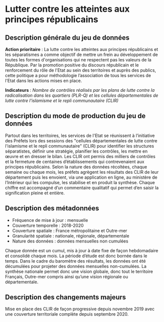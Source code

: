 # Lutter contre les atteintes aux principes républicains
## Description générale du jeu de données
**Action prioritaire** : La lutte contre les atteintes aux principes républicains et les séparatismes a comme objectif de mettre un frein au développement de toutes les formes d'organisations qui ne respectent pas les valeurs de la République.
Par la promotion positive du discours républicain et le renforcement du rôle de l'Etat au sein des territoires et auprès des publics, cette politique a pour méthodologie l’association de tous les services de l'Etat dans les actions mises en place.

**Indicateurs** : *Nombre de contrôles réalisés par les plans de lutte contre la radicalisation dans les quartiers (PLR-Q) et les cellules départementales de lutte contre l'islamisme et le repli communautaire (CLIR)*

## Description du mode de production du jeu de données
Partout dans les territoires, les services de l'Etat se réunissent à l’initiative des Préfets lors des sessions des "cellules départementales de lutte contre l'islamisme et le repli communautaire" (CLIR) pour identifier les structures séparatistes, définir une stratégie, planifier les contrôles, les mettre en œuvre et en dresser le bilan. Les CLIR ont permis des milliers de contrôles et la fermeture de centaines d’établissements qui contrevenaient aux principes républicains.
Selon la nature des données récoltées, chaque semaine ou chaque mois, les préfets agrègent les résultats des CLIR de leur département puis les envoient, via une application en ligne, au ministère de l’Intérieur qui les compulse, les stabilise et en produit la synthèse.
Chaque chiffre est accompagné d’un commentaire qualitatif qui permet d’en saisir la signification pleine et entière.

## Description des métadonnées
- Fréquence de mise à jour : mensuelle
- Couverture temporelle : 2018-2020
- Couverture spatiale : France métropolitaine et Outre-mer
- Granularité spatiale : nationale, régionale, départementale
- Nature des données : données mensuelles non cumulées
 
Chaque donnée est un cumul, mis à jour à date fixe de façon hebdomadaire et consolidé chaque mois. La période d’étude est donc bornée dans le temps. Dans le cadre du baromètre des résultats, les données ont été décumulées pour projeter des données mensuelles non-cumulées.
La synthèse nationale permet donc une vision globale, donc tout le territoire Français, Outre-mer compris ainsi qu’une vision régionale ou départementale.

## Description des changements majeurs
Mise en place des CLIR de façon progressive depuis novembre 2019 avec une couverture territoriale complète depuis septembre 2020.
